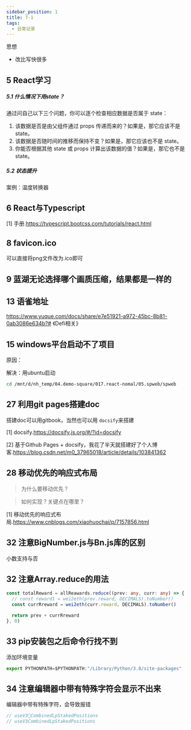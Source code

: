```yaml
---
sidebar_position: 1
title: 7-1
tags:
  - 日常记录
---
```


思想

- 改比写快很多



## 5 React学习

##### 5.1 什么情况下用state？

通过问自己以下三个问题，你可以逐个检查相应数据是否属于 state：

1. 该数据是否是由父组件通过 props 传递而来的？如果是，那它应该不是 state。
2. 该数据是否随时间的推移而保持不变？如果是，那它应该也不是 state。
3. 你能否根据其他 state 或 props 计算出该数据的值？如果是，那它也不是 state。

##### 5.2 状态提升

案例：温度转换器

## 6 React与Typescript

[1] 手册.https://typescript.bootcss.com/tutorials/react.html

## 8 favicon.ico

可以直接将png文件改为.ico即可

## 9 蓝湖无论选择哪个画质压缩，结果都是一样的

## 13 语雀地址

https://www.yuque.com/docs/share/e7e51921-a972-45bc-8b81-0ab3086e634b?# 《Defi相关》

## 15 windows平台启动不了项目

原因：

解决：用ubuntu启动

```sh
cd /mnt/d/nh_temp/04.demo-square/017.react-nomal/05.spweb/spweb
```

## 27 利用git pages搭建doc

搭建doc可以用gitbook，当然也可以用 `docsify`来搭建

[1] docsify.https://docsify.js.org/#/?id=docsify

[2] 基于Github Pages + docsify，我花了半天就搭建好了个人博客.https://blog.csdn.net/m0_37965018/article/details/103841362

## 28 移动优先的响应式布局

> 为什么要移动优先？

> 如何实现？关键点在哪里？

[1] 移动优先的响应式布局.https://www.cnblogs.com/xiaohuochai/p/7157856.html

## 32 注意BigNumber.js与Bn.js库的区别

小数支持与否

## 32 注意Array.reduce的用法

```ts
const totalReward = allReawards.reduce((prev: any, curr: any) => {
  // const reward1 = wei2eth(prev.reward, DECIMALS).toNumber()
  const currRreward = wei2eth(curr.reward, DECIMALS).toNumber()

  return prev + currRreward
}, 0)
```

## 33 pip安装包之后命令行找不到

添加环境变量

```ts
export PYTHONPATH=$PYTHONPATH:"/Library/Python/3.8/site-packages"
```

## 34 注意编辑器中带有特殊字符会显示不出来

编辑器中带有特殊字符，会导致报错

```ts
// useV3CombinedLpStakedPositions
// useV3CombinedLpStakedPositions
```

